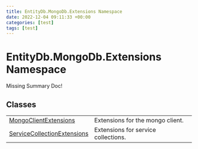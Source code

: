 ```yaml
---
title: EntityDb.MongoDb.Extensions Namespace
date: 2022-12-04 09:11:33 +00:00
categories: [test]
tags: [test]
---
```


# EntityDb.MongoDb.Extensions Namespace
Missing Summary Doc!
## Classes
<table><tr><td><a href='dotnet-entitydb-mongodb-extensions-mongoclientextensions'>MongoClientExtensions</a></td><td>
Extensions for the mongo client.
</td></tr><tr><td><a href='dotnet-entitydb-mongodb-extensions-servicecollectionextensions'>ServiceCollectionExtensions</a></td><td>
Extensions for service collections.
</td></tr></table>

